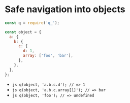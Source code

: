 # Safe navigation into objects

```js
const q = require('q_');

const object = {
  a: {
    b: {
      c: {
        d: 1,
        array: ['foo', 'bar'],
      },
    },
  },
};
```

 - ```js q(object, 'a.b.c.d'); // => 1 ```
 - ```js q(object, 'a.b.c.array[1]'); // => bar```
 - ```js q(object, 'foo'); // => undefined```
